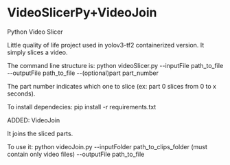 # VideoSlicerPy+VideoJoin
Python Video Slicer

Little quality of life project used in yolov3-tf2 containerized version. It simply slices a video.

The command line structure is:  python videoSlicer.py --inputFile path_to_file --outputFile path_to_file --(optional)part part_number

The part number indicates which one to slice (ex: part 0 slices from 0 to x seconds).

To install dependecies: pip install -r requirements.txt


ADDED: VideoJoin

It joins the sliced parts. 

To use it:  python videoJoin.py --inputFolder path_to_clips_folder (must contain only video files) --outputFile path_to_file
